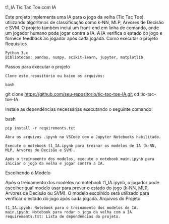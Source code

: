 t1_IA
Tic Tac Toe com IA

Este projeto implementa uma IA para o jogo da velha (Tic Tac Toe) utilizando algoritmos de classificação como k-NN, MLP, Árvores de Decisão e SVM. O projeto também inclui um front-end em linha de comando, onde um jogador humano pode jogar contra a IA. A IA verifica o estado do jogo e fornece feedback ao jogador após cada jogada.
Como executar o projeto
Requisitos

    Python 3.x
    Bibliotecas: pandas, numpy, scikit-learn, jupyter, matplotlib

Passos para executar o projeto

    Clone este repositório ou baixe os arquivos:

    bash

git clone https://github.com/seu-repositorio/tic-tac-toe-IA.git
cd tic-tac-toe-IA

Instale as dependências necessárias executando o seguinte comando:

bash

    pip install -r requirements.txt

    Abra os arquivos .ipynb no VSCode com o Jupyter Notebooks habilitado.

    Execute o notebook t1_IA.ipynb para treinar os modelos de IA (k-NN, MLP, Árvores de Decisão e SVM).

    Após o treinamento dos modelos, execute o notebook main.ipynb para iniciar o jogo da velha e jogar contra a IA.

Escolhendo o Modelo

Após o treinamento dos modelos no notebook t1_IA.ipynb, o jogador pode escolher qual modelo usar para prever o estado do jogo (k-NN, MLP, Árvores de Decisão ou SVM). O modelo escolhido será utilizado para verificar o estado do jogo após cada jogada.
Arquivos do Projeto

    t1_IA.ipynb: Notebook para o treinamento dos modelos de IA.
    main.ipynb: Notebook para rodar o jogo da velha com a IA.
    requirements.txt: Lista de dependências do projeto.